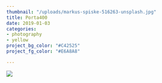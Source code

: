 ```yaml
---
thumbnail: "/uploads/markus-spiske-516263-unsplash.jpg"
title: Porta400
date: 2019-01-03
categories:
- photography
- yellow
project_bg_color: "#C42525"
project_fg_color: "#E6A8A8"

---
```

![](/uploads/markus-spiske-516263-unsplash.jpg)